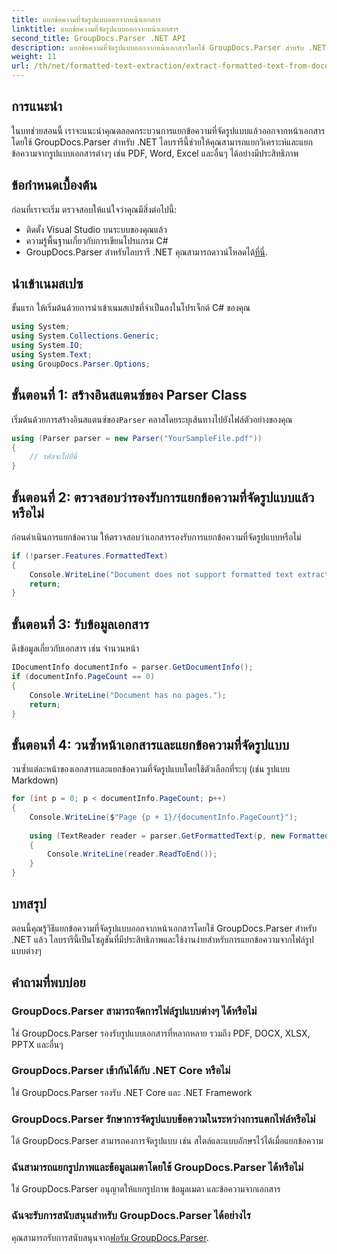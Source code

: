 ```yaml
---
title: แยกข้อความที่จัดรูปแบบออกจากหน้าเอกสาร
linktitle: แยกข้อความที่จัดรูปแบบออกจากหน้าเอกสาร
second_title: GroupDocs.Parser .NET API
description: แยกข้อความที่จัดรูปแบบออกจากหน้าเอกสารโดยใช้ GroupDocs.Parser สำหรับ .NET โซลูชันการแยกข้อความที่มีประสิทธิภาพและเชื่อถือได้
weight: 11
url: /th/net/formatted-text-extraction/extract-formatted-text-from-document-page/
---
```

## การแนะนำ
ในบทช่วยสอนนี้ เราจะแนะนำคุณตลอดกระบวนการแยกข้อความที่จัดรูปแบบแล้วออกจากหน้าเอกสารโดยใช้ GroupDocs.Parser สำหรับ .NET ไลบรารีนี้ช่วยให้คุณสามารถแยกวิเคราะห์และแยกข้อความจากรูปแบบเอกสารต่างๆ เช่น PDF, Word, Excel และอื่นๆ ได้อย่างมีประสิทธิภาพ
## ข้อกำหนดเบื้องต้น
ก่อนที่เราจะเริ่ม ตรวจสอบให้แน่ใจว่าคุณมีสิ่งต่อไปนี้:
- ติดตั้ง Visual Studio บนระบบของคุณแล้ว
- ความรู้พื้นฐานเกี่ยวกับการเขียนโปรแกรม C#
-  GroupDocs.Parser สำหรับไลบรารี .NET คุณสามารถดาวน์โหลดได้[ที่นี่](https://releases.groupdocs.com/parser/net/).

## นำเข้าเนมสเปซ
ขั้นแรก ให้เริ่มต้นด้วยการนำเข้าเนมสเปซที่จำเป็นลงในโปรเจ็กต์ C# ของคุณ
```csharp
using System;
using System.Collections.Generic;
using System.IO;
using System.Text;
using GroupDocs.Parser.Options;
```
## ขั้นตอนที่ 1: สร้างอินสแตนซ์ของ Parser Class
 เริ่มต้นด้วยการสร้างอินสแตนซ์ของ`Parser` คลาสโดยระบุเส้นทางไปยังไฟล์ตัวอย่างของคุณ
```csharp
using (Parser parser = new Parser("YourSampleFile.pdf"))
{
    // รหัสจะไปที่นี่
}
```
## ขั้นตอนที่ 2: ตรวจสอบว่ารองรับการแยกข้อความที่จัดรูปแบบแล้วหรือไม่
ก่อนดำเนินการแยกข้อความ ให้ตรวจสอบว่าเอกสารรองรับการแยกข้อความที่จัดรูปแบบหรือไม่
```csharp
if (!parser.Features.FormattedText)
{
    Console.WriteLine("Document does not support formatted text extraction.");
    return;
}
```
## ขั้นตอนที่ 3: รับข้อมูลเอกสาร
ดึงข้อมูลเกี่ยวกับเอกสาร เช่น จำนวนหน้า
```csharp
IDocumentInfo documentInfo = parser.GetDocumentInfo();
if (documentInfo.PageCount == 0)
{
    Console.WriteLine("Document has no pages.");
    return;
}
```
## ขั้นตอนที่ 4: วนซ้ำหน้าเอกสารและแยกข้อความที่จัดรูปแบบ
วนซ้ำแต่ละหน้าของเอกสารและแยกข้อความที่จัดรูปแบบโดยใช้ตัวเลือกที่ระบุ (เช่น รูปแบบ Markdown)
```csharp
for (int p = 0; p < documentInfo.PageCount; p++)
{
    Console.WriteLine($"Page {p + 1}/{documentInfo.PageCount}");
    
    using (TextReader reader = parser.GetFormattedText(p, new FormattedTextOptions(FormattedTextMode.Markdown)))
    {
        Console.WriteLine(reader.ReadToEnd());
    }
}
```

## บทสรุป
ตอนนี้คุณรู้วิธีแยกข้อความที่จัดรูปแบบออกจากหน้าเอกสารโดยใช้ GroupDocs.Parser สำหรับ .NET แล้ว ไลบรารีนี้เป็นโซลูชันที่มีประสิทธิภาพและใช้งานง่ายสำหรับการแยกข้อความจากไฟล์รูปแบบต่างๆ

## คำถามที่พบบ่อย
### GroupDocs.Parser สามารถจัดการไฟล์รูปแบบต่างๆ ได้หรือไม่
ใช่ GroupDocs.Parser รองรับรูปแบบเอกสารที่หลากหลาย รวมถึง PDF, DOCX, XLSX, PPTX และอื่นๆ
### GroupDocs.Parser เข้ากันได้กับ .NET Core หรือไม่
ใช่ GroupDocs.Parser รองรับ .NET Core และ .NET Framework
### GroupDocs.Parser รักษาการจัดรูปแบบข้อความในระหว่างการแตกไฟล์หรือไม่
ได้ GroupDocs.Parser สามารถคงการจัดรูปแบบ เช่น สไตล์และแบบอักษรไว้ได้เมื่อแยกข้อความ
### ฉันสามารถแยกรูปภาพและข้อมูลเมตาโดยใช้ GroupDocs.Parser ได้หรือไม่
ใช่ GroupDocs.Parser อนุญาตให้แยกรูปภาพ ข้อมูลเมตา และข้อความจากเอกสาร
### ฉันจะรับการสนับสนุนสำหรับ GroupDocs.Parser ได้อย่างไร
 คุณสามารถรับการสนับสนุนจาก[ฟอรัม GroupDocs.Parser](https://forum.groupdocs.com/c/parser/17).